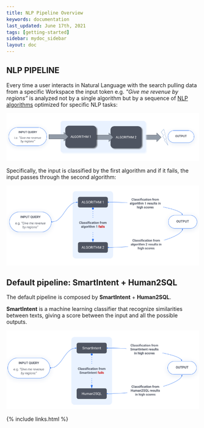 ```yaml
---
title: NLP Pipeline Overview
keywords: documentation
last_updated: June 17th, 2021
tags: [getting-started]
sidebar: mydoc_sidebar
layout: doc
---
```


## NLP PIPELINE

Every time a user interacts in Natural Language with the search pulling data from a specific Workspace 
the input token e.g. *"Give me revenue by regions”* is analyzed not by a single algorithm but by a sequence of [NLP algorithms] optimized for specific NLP tasks:


<p align="center">
  <img src="https://github.com/AskdataHQ/askdata-docs/blob/gh-pages/docs/media/pipeline_overview.png">
</p>


Specifically, the input is classified by the first algorithm and if it fails, the input passes through the second algorithm:


<p align="center">
  <img src="https://github.com/AskdataHQ/askdata-docs/blob/gh-pages/docs/media/pipeline_overview_second.png">
</p>


## Default pipeline: SmartIntent + Human2SQL

The default pipeline is composed by **SmartIntent** + **Human2SQL**.

**SmartIntent** is a machine learning classifier that recognize similarities between texts, giving a score between the input and all the possible outputs.


<p align="center">
  <img src="https://github.com/AskdataHQ/askdata-docs/blob/gh-pages/docs/media/pipeline_smartintent_human2sql.png">
</p>


[NLP algorithms]: https://github.com/AskdataHQ/askdata-docs/blob/gh-pages/docs/nlp-advanced-configuration.md

{% include links.html %}
